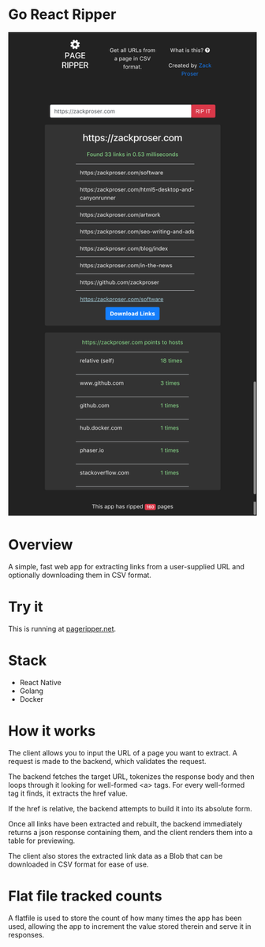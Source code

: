 # Go React Ripper

![Pageripper overview](docs/pageripper.png)

# Overview

A simple, fast web app for extracting links from a user-supplied URL and optionally downloading them in CSV format.

# Try it

This is running at [pageripper.net](https://pageripper.net).

# Stack

* React Native
* Golang
* Docker

# How it works

The client allows you to input the URL of a page you want to extract. A request is made to the backend, which validates the request.

The backend fetches the target URL, tokenizes the response body and then loops through it looking for well-formed \<a\> tags. For every well-formed tag it finds, it extracts the href value.

If the href is relative, the backend attempts to build it into its absolute form.

Once all links have been extracted and rebuilt, the backend immediately returns a json response containing them, and the client renders them into a table for previewing.

The client also stores the extracted link data as a Blob that can be downloaded in CSV format for ease of use.

# Flat file tracked counts

A flatfile is used to store the count of how many times the app has been used, allowing the app to increment the value stored therein and serve it in responses.